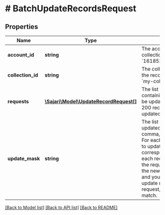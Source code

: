 # # BatchUpdateRecordsRequest

## Properties

| Name              | Type                                                              | Description                                                                                                                                                                                                                                                                                                                            | Notes      |
| ----------------- | ----------------------------------------------------------------- | -------------------------------------------------------------------------------------------------------------------------------------------------------------------------------------------------------------------------------------------------------------------------------------------------------------------------------------- | ---------- |
| **account_id**    | **string**                                                        | The account that owns the collection, e.g. &#x60;1618535966441231024&#x60;.                                                                                                                                                                                                                                                            | [optional] |
| **collection_id** | **string**                                                        | The collection that contains the records to update, e.g. &#x60;my-collection&#x60;.                                                                                                                                                                                                                                                    | [optional] |
| **requests**      | [**\Sajari\Model\UpdateRecordRequest[]**](UpdateRecordRequest.md) | The list of requests containing the records to be updated. A maximum of 200 records can be updated in a batch.                                                                                                                                                                                                                         |
| **update_mask**   | **string**                                                        | The list of fields to be updated, separated by a comma, e.g. &#x60;field1,field2&#x60;. For each field that you want to update, provide a corresponding value in each record object, within the requests list, containing the new value. If provided, and you also provide an update mask in any child request, the values must match. | [optional] |

[[Back to Model list]](../../README.md#models) [[Back to API list]](../../README.md#endpoints) [[Back to README]](../../README.md)
